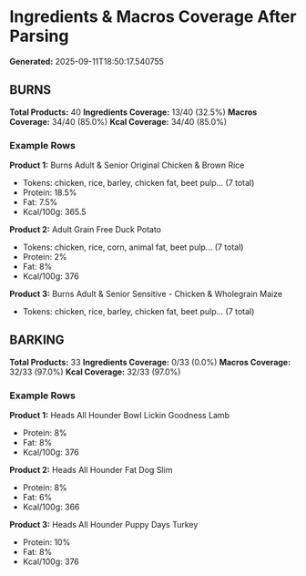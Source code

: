 # Ingredients & Macros Coverage After Parsing

**Generated:** 2025-09-11T18:50:17.540755

## BURNS

**Total Products:** 40
**Ingredients Coverage:** 13/40 (32.5%)
**Macros Coverage:** 34/40 (85.0%)
**Kcal Coverage:** 34/40 (85.0%)

### Example Rows

**Product 1:** Burns Adult & Senior Original Chicken & Brown Rice
- Tokens: chicken, rice, barley, chicken fat, beet pulp... (7 total)
- Protein: 18.5%
- Fat: 7.5%
- Kcal/100g: 365.5

**Product 2:** Adult Grain Free Duck  Potato
- Tokens: chicken, rice, corn, animal fat, beet pulp... (7 total)
- Protein: 2%
- Fat: 8%
- Kcal/100g: 376

**Product 3:** Burns Adult & Senior Sensitive - Chicken & Wholegrain Maize
- Tokens: chicken, rice, barley, chicken fat, beet pulp... (7 total)


## BARKING

**Total Products:** 33
**Ingredients Coverage:** 0/33 (0.0%)
**Macros Coverage:** 32/33 (97.0%)
**Kcal Coverage:** 32/33 (97.0%)

### Example Rows

**Product 1:** Heads All Hounder Bowl Lickin Goodness Lamb
- Protein: 8%
- Fat: 8%
- Kcal/100g: 376

**Product 2:** Heads All Hounder Fat Dog Slim
- Protein: 8%
- Fat: 6%
- Kcal/100g: 366

**Product 3:** Heads All Hounder Puppy Days Turkey
- Protein: 10%
- Fat: 8%
- Kcal/100g: 376


